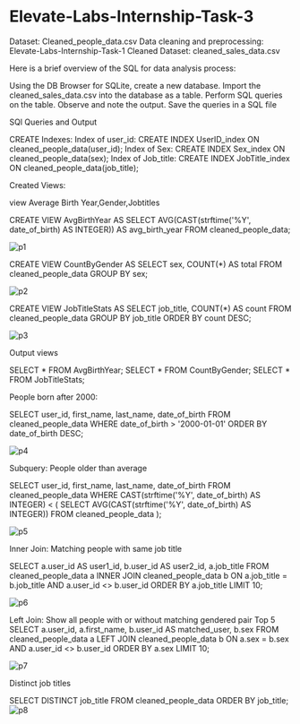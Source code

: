 # Elevate-Labs-Internship-Task-3

Dataset: Cleaned_people_data.csv
Data cleaning and preprocessing: Elevate-Labs-Internship-Task-1
Cleaned Dataset: cleaned_sales_data.csv

Here is a brief overview of the SQL for data analysis process:

Using the DB Browser for SQLite, create a new database.
Import the cleaned_sales_data.csv into the database as a table.
Perform SQL queries on the table.
Observe and note the output.
Save the queries in a SQL file

SQl Queries and Output

 CREATE Indexes:
 Index of user_id:
CREATE INDEX UserID_index ON cleaned_people_data(user_id);
Index of Sex:
CREATE INDEX Sex_index ON cleaned_people_data(sex);
Index of Job_title:
CREATE INDEX JobTitle_index ON cleaned_people_data(job_title);

Created Views:

view Average Birth Year,Gender,Jobtitles

CREATE VIEW AvgBirthYear AS
SELECT AVG(CAST(strftime('%Y', date_of_birth) AS INTEGER)) AS avg_birth_year FROM cleaned_people_data;

![p1](https://github.com/user-attachments/assets/58d2c4bd-d903-4f90-8f06-2526db1c02c7)

CREATE VIEW CountByGender AS
SELECT sex, COUNT(*) AS total FROM cleaned_people_data GROUP BY sex;

![p2](https://github.com/user-attachments/assets/daa64aa2-2474-4696-a872-a70ecfa67467)

CREATE VIEW JobTitleStats AS
SELECT job_title, COUNT(*) AS count FROM cleaned_people_data GROUP BY job_title ORDER BY count DESC;

![p3](https://github.com/user-attachments/assets/4ea846c3-5b04-494f-a117-d7b9d7993809)

Output views

SELECT * FROM AvgBirthYear;
SELECT * FROM CountByGender;
SELECT * FROM JobTitleStats;

People born after 2000:

SELECT user_id, first_name, last_name, date_of_birth FROM cleaned_people_data
WHERE date_of_birth > '2000-01-01' ORDER BY date_of_birth DESC;

![p4](https://github.com/user-attachments/assets/1113de0d-e1eb-49be-a55e-7112910b0a3a)

Subquery: People older than average 

SELECT user_id, first_name, last_name, date_of_birth
FROM cleaned_people_data
WHERE CAST(strftime('%Y', date_of_birth) AS INTEGER) < (
    SELECT AVG(CAST(strftime('%Y', date_of_birth) AS INTEGER)) FROM cleaned_people_data
);

![p5](https://github.com/user-attachments/assets/4eebaa28-15ed-40f1-b04e-fa1e4664a08c)

Inner Join: Matching people with same job title

SELECT a.user_id AS user1_id, b.user_id AS user2_id, a.job_title
FROM cleaned_people_data a
INNER JOIN cleaned_people_data b ON a.job_title = b.job_title AND a.user_id <> b.user_id
ORDER BY a.job_title LIMIT 10;

![p6](https://github.com/user-attachments/assets/2a4023d2-f317-4320-b1b7-863403a0d7cb)

 Left Join: Show all people with or without matching gendered pair 
 Top 5
SELECT a.user_id, a.first_name, b.user_id AS matched_user, b.sex
FROM cleaned_people_data a
LEFT JOIN cleaned_people_data b ON a.sex = b.sex AND a.user_id <> b.user_id
ORDER BY a.sex LIMIT 10;

![p7](https://github.com/user-attachments/assets/141345c2-e313-4503-8558-73d5dc80160b)

Distinct job titles

SELECT DISTINCT job_title FROM cleaned_people_data ORDER BY job_title;
![p8](https://github.com/user-attachments/assets/d97992f5-65ba-4411-ad37-5294fb84e995)
